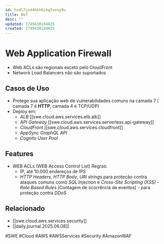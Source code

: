 ```yaml
---
id: hsdl7jo446kh6ikq5veuy9u
title: Waf
desc: ""
updated: 1749430184825
created: 1749430184825
---
```


# Web Application Firewall

- Web ACLs são regionais exceto pelo CloudFront
- Network Load Balancers não são suportados

## Casos de Uso

- Protege sua aplicação web de vulnerabilidades comuns na camada 7 ( camada 7 é **HTTP**, camada 4 é TCP/UDP)
- Deploy em:
  - _ALB_ [[swe.cloud.aws.services.elb.alb]]
  - _API Gateway_ [[swe.cloud.aws.services.serverless.api-gateway]]
  - _CloudFront_ [[swe.cloud.aws.services.cloudfront]]
  - _AppSync GraphQL API_
  - _Cognito User Pool_

## Features

- WEB ACLs (WEB Access Control List) Regras:
  - IP, até 10.000 endereços de IPS
  - _HTTP Headers_, _HTTP Body_, _URI strings_ para proteção contra ataques comuns como _SQL Injection_ e _Cross-Site Scripting (XSS)_ - _Rate Based Rules_ (Contagem de ocorrência de eventos) - para proteção contra _DDoS_

## Relacionado

- [[swe.cloud.aws.services.security]]
- [[daily.journal.2025.06.08]]

#SWE #Cloud #AWS #AWSServices #Security #AmazonWAF
